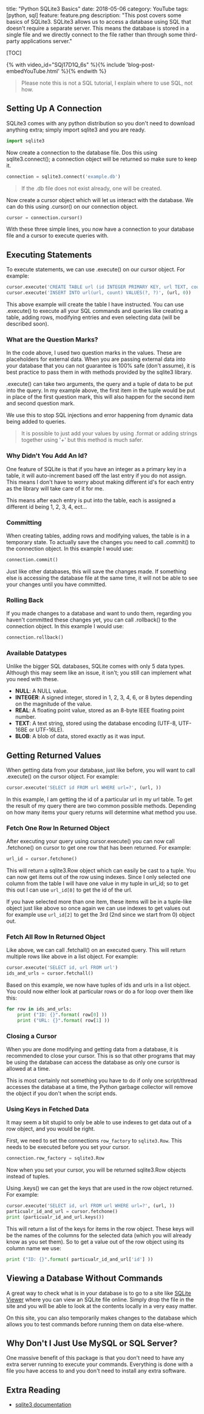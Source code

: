 title: "Python SQLite3 Basics"
date: 2018-05-06
category: YouTube
tags: [python, sql]
feature: feature.png
description: "This post covers some basics of SQLite3. SQLite3 allows us to access a database using SQL that doesn't require a separate server. This means the database is stored in a single file and we directly connect to the file rather than through some third-party applications server."

[TOC]

{% with video_id="SQj17D1Q_6s" %}{% include 'blog-post-embedYouTube.html' %}{% endwith %}

> Please note this is not a SQL tutorial, I explain where to use SQL, not how.

## Setting Up A Connection
SQLite3 comes with any python distribution so you don't need to download anything extra; simply import sqlite3 and you are ready.

```python
import sqlite3
```

Now create a connection to the database file. Dos this using sqlite3.connect(); a connection object will be returned so make sure to keep it.

```python
connection = sqlite3.connect('example.db')
```

> If the .db file does not exist already, one will be created.

Now create a cursor object which will let us interact with the database. We can do this using .cursor() on our connection object.

```python
cursor = connection.cursor()
```

With these three simple lines, you now have a connection to your database file and a cursor to execute queries with.

## Executing Statements
To execute statements, we can use .execute() on our cursor object. For example:

```python
cursor.execute('CREATE TABLE url (id INTEGER PRIMARY KEY, url TEXT, count INTEGER);')
cursor.execute('INSERT INTO url(url, count) VALUES(?, ?)', (url, 0))
```

This above example will create the table I have instructed. You can use .execute() to execute all your SQL commands and queries like creating a table, adding rows, modifying entries and even selecting data (will be described soon).

### What are the Question Marks?
In the code above, I used two question marks in the values. These are placeholders for external data. When you are passing external data into your database that you can not guarantee is 100% safe (don't assume), it is best practice to pass them in with methods provided by the sqlite3 library.

.execute() can take two arguments, the query and a tuple of data to be put into the query. In my example above, the first item in the tuple would be put in place of the first question mark, this will also happen for the second item and second question mark.

We use this to stop SQL injections and error happening from dynamic data being added to queries.

> It is possible to just add your values by using .format or adding strings together using '+' but this method is much safer.

### Why Didn't You Add An Id?
One feature of SQLite is that if you have an integer as a primary key in a table, it will auto-increment based off the last entry if you do not assign. This means I don't have to worry about making different id's for each entry as the library will take care of it for me.

This means after each entry is put into the table, each is assigned a different id being 1, 2, 3, 4, ect...

### Committing
When creating tables, adding rows and modifying values, the table is in a temporary state. To actually save the changes you need to call .commit() to the connection object. In this example I would use:

```python
connection.commit()
```

Just like other databases, this will save the changes made. If something else is accessing the database file at the same time, it will not be able to see your changes until you have committed.

### Rolling Back
If you made changes to a database and want to undo them, regarding you haven't committed these changes yet, you can call .rollback() to the connection object. In this example I would use:

```python
connection.rollback()
```

### Available Datatypes
Unlike the bigger SQL databases, SQLite comes with only 5 data types. Although this may seem like an issue, it isn't; you still can implement what you need with these.

- **NULL**: A NULL value.
- **INTEGER**: A signed integer, stored in 1, 2, 3, 4, 6, or 8 bytes depending on the magnitude of the value.
- **REAL**: A floating point value, stored as an 8-byte IEEE floating point number.
- **TEXT**: A text string, stored using the database encoding (UTF-8, UTF-16BE or UTF-16LE).
- **BLOB**: A blob of data, stored exactly as it was input.

## Getting Returned Values
When getting data from your database, just like before, you will want to call .execute() on the cursor object. For example:

```python
cursor.execute('SELECT id FROM url WHERE url=?', (url, ))
```

In this example, I am getting the id of a particular url in my url table. To get the result of my query there are two common possible methods. Depending on how many items your query returns will determine what method you use.

### Fetch One Row In Returned Object
After executing your query using cursor.execute() you can now call .fetchone() on cursor to get one row that has been returned. For example:

```python
url_id = cursor.fetchone()
```

This will return a sqlite3.Row object which can easily be cast to a tuple. You can now get items out of the row using indexes. Since I only selected one column from the table I will have one value in my tuple in url_id; so to get this out I can use `url_id[0]` to get the id of the url.

If you have selected more than one item, these items will be in a tuple-like object just like above so once again we can use indexes to get values out for example use `url_id[2]` to get the 3rd (2nd since we start from 0) object out.

### Fetch All Row In Returned Object
Like above, we can call .fetchall() on an executed query. This will return multiple rows like above in a list object. For example:

```python
cursor.execute('SELECT id, url FROM url')
ids_and_urls = cursor.fetchall()
```

Based on this example, we now have tuples of ids and urls in a list object. You could now either look at particular rows or do a for loop over them like this:

```python
for row in ids_and_urls:
    print ("ID: {}".format( row[0] ))
    print ("URL: {}".format( row[1] ))
```

### Closing a Cursor
When you are done modifying and getting data from a database, it is recommended to close your cursor. This is so that other programs that may be using the database can access the database as only one cursor is allowed at a time.

This is most certainly not something you have to do if only one script/thread accesses the database at a time, the Python garbage collector will remove the object if you don't when the script ends.

### Using Keys in Fetched Data
It may seem a bit stupid to only be able to use indexes to get data out of a row object, and you would be right.

First, we need to set the connections `row_factory` to `sqlite3.Row`. This needs to be executed before you set your cursor.
```python
connection.row_factory = sqlite3.Row
```
Now when you set your cursor, you will be returned sqlite3.Row objects instead of tuples.

Using .keys() we can get the keys that are used in the row object returned. For example:

```python
cursor.execute('SELECT id, url FROM url WHERE url=?', (url, ))
particualr_id_and_url = cursor.fetchone()
print (particualr_id_and_url.keys())
```

This will return a list of the keys for items in the row object. These keys will be the names of the columns for the selected data (which you will already know as you set them). So to get a value out of the row object using its column name we use:

```python
print ("ID: {}".format( particualr_id_and_url['id'] ))
```

## Viewing a Database Without Commands
A great way to check what is in your database is to go to a site like [SQLite Viewer](https://inloop.github.io/sqlite-viewer/) where you can view an SQLite file online. Simply drop the file in the site and you will be able to look at the contents locally in a very easy matter.

On this site, you can also temporarily makes changes to the database which allows you to test commands before running them on data else-where.

## Why Don't I Just Use MySQL or SQL Server?
One massive benefit of this package is that you don't need to have any extra server running to execute your commands. Everything is done with a file you have access to and you don't need to install any extra software.

## Extra Reading
 - [sqlite3 documentation](https://docs.python.org/3/library/sqlite3.html)
